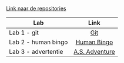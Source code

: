 [Link naar de repositories](https://github.com/JanaClaessens/DEV5-myportfolio)

| Lab        | Link           |
| ------------- |:-------------:|
| Lab 1 - git   | [Git](https://github.com/JanaClaessens/DEV5-myportfolio/tree/main/lab%201%20-%20git) |
| Lab 2 - human bingo | [Human Bingo](https://github.com/JanaClaessens/DEV5-myportfolio/tree/main/lab%202%20-%20human%20bingo) |
| Lab 3 - advertentie | [A.S. Adventure](https://github.com/JanaClaessens/DEV5-myportfolio/tree/main/lab%203%20-%20advertisement)
